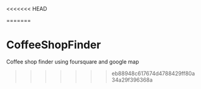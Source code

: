 <<<<<<< HEAD

=======
# CoffeeShopFinder
Coffee shop finder using foursquare and google map
>>>>>>> eb88948c617674d4788429ff80a34a29f396368a
